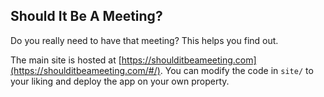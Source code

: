 ## Should It Be A Meeting?

Do you really need to have that meeting? This helps you find out.

The main site is hosted at [https://shoulditbeameeting.com](https://shoulditbeameeting.com/#/). You can modify the code in `site/` to your liking and deploy the app on your own property.
